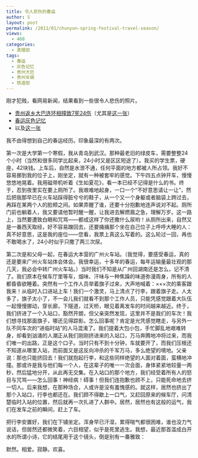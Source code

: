 ```yaml
---
title: 令人悲伤的春运
author: S
layout: post
permalink: /2011/01/chunyun-spring-festival-travel-season/
views:
  - 460
categories:
  - 真理部
tags:
  - 春运
  - 灰色记忆
  - 贵州大巴
  - 贵州车祸
  - 铁道部
---
```

刚才犯贱，看网易新闻，结果看到一些很令人悲伤的照片。

*   <a href="http://news.163.com/photoview/00AN0001/12836.html" target="_blank">贵州返乡大巴连环相撞致7死24伤</a>（尤其是<a href="http://news.163.com/photoview/00AN0001/12836.html#p=6R2SPRBB00AN0001" target="_blank">这一张</a>）
*   <a href="http://news.163.com/photoview/3R710001/12816.html" target="_blank">春运灰色记忆</a>
*   以及<a href="http://news.163.com/photoview/19BR0001/12829.html#p=6QVOVPO919BR0001" target="_blank">这一张</a>

我不由得想到自己的春运经历。印象最深的有两次。

第一次是大学第一个寒假，我从青岛到武汉。那种最老旧的绿皮车，需要整整24个小时（当然和很多同学比起来，24小时又是区区短途了）。我买的学生票，硬座，42块钱。上车后，自然是水泄不通，任何平面的地方都被人所占领。我好不容易挪到我的位子上，刚坐定，就有一种被套牢的感觉。下午四五点钟开车，慢慢悠悠地晃着。我用磁带机听着《生如夏花》，看一本已经不记得是什么的书。终于，忍到夜里实在要上厕所了。我艰难地起身，一口一个“不好意思请让一让”，然后把我那早已在火车站踩得脏兮兮的鞋子，从一个又一个身躯或者脑袋上跨过去，再踩在某两个人的脸颊之间。如果弄醒了谁，还要十分抱歉地连声说对不起。厕所门前也躺着人，我又要请他暂时醒一醒，让我进去解燃眉之急，理解万岁。这一路上，当然要遭致白眼和咒骂——都成这样了你还撒什么尿哟！从厕所出来，自然又是一番西天取经，好不容易蹭回去，还要捅捅那个坐在自己位子上呼呼大睡的人：真不好意思，这是我的座位——您看，我票上真这么写着的。这么轮过一回，再也不敢喝水了，24小时似乎只撒了两三次尿。

第二次是和父母一起，在春运大本营的广州火车站。（我觉得，要感受春运，真的还是要来广州火车站体会体会。我很幸运，十多年的春运，每年运输量最壮观的那几天，我必会中转广州火车站。）当时我们不知是从广州回湖南还是怎么，记不清了。我们原本在候车厅里等车，烟味、汗味与一种焦躁的味道弥漫周身，所有的人都昏昏欲睡着。突然有一个工作人员举着旗子过来，大声地喊着：×××次的乘客跟我来！从临时入口进站上车！我们一个激灵，马上清点了行李，跟着旗子走。人太多了，旗子太小了，不一会儿我们就看不到那个工作人员，只能凭感觉跟着大队伍一起慢慢挪动，穿长廊，下隧道，过天桥，眼见着离发车的时间越来越近。终于，我们挤进了一个入站口，豁然开朗，但父亲突然发现，这里并不是我们的车次！我们想寻找那面旗子，哪还见得踪影。怎么回事呢？肯定是光凭感觉瞎走，与另外一队不同车次的“进临时站”的人马混淆了。我们提着大包小包，手忙脚乱地艰难转身，却看到汹涌的人潮正从我们刚刚挤进来的入站口，万马奔腾地冲将过来，而我们唯一的出路，正是这个口子。当时只有不到十分钟，车就要开了，而我们压根还不知道从哪里入站，而前面又是这反向冲杀的千军万马，多么绝望的境地。父亲说：那也只能挤回去！我们就抱起行李，和这些同样绝望的人面对着面，蛮横地冲撞。那或许是我与他们每一个人，在这辈子的唯一一次会面，身体紧紧地较量一两秒，然后猛地分开，从此再无交集。在入站口的那个地方，我们经受着所有人的怒目与咒骂——怎么回事！神经病！碍事！但我们连抱歉也顾不上，只能死命地去挤一切人。后来我想，在那种场合，人或许是没有羞愧感的。就这样，居然也挤出了那个入站口，行李也都还在。我们顾不得歇上一口气，又赶回原来的候车厅，问清楚临时入站的位置，然后就再一次扎进了人群中。居然，居然也有这般的运气，我们在发车之前的瞬间，赶上了车。

把行李安置好，我们在下铺坐定。浑身早已汗湿，累得喘气都很困难，谁也没力气说话，但居然还都微笑着，六目相望，似乎是死里逃生。我想，最近那首滥成白开水的所谓小诗，它的结尾用于这个镜头，倒是别有一番雅致：

默然。相爱。寂静。欢喜。